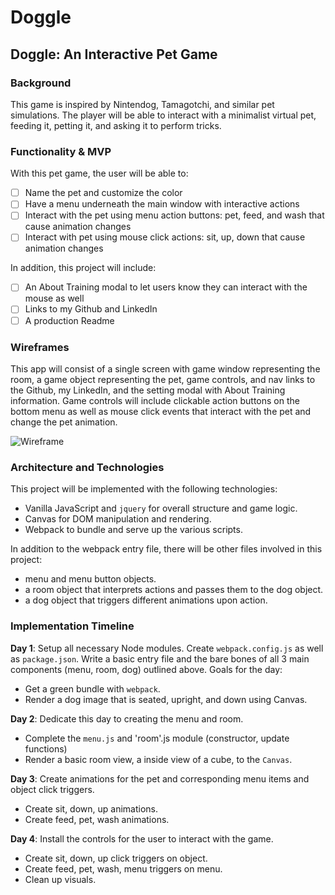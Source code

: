 # Doggle

## Doggle: An Interactive Pet Game

### Background

This game is inspired by Nintendog, Tamagotchi, and similar pet simulations. The player will be able to interact with a minimalist virtual pet, feeding it, petting it, and asking it to perform tricks.

### Functionality & MVP  

With this pet game, the user will be able to:

- [ ] Name the pet and customize the color
- [ ] Have a menu underneath the main window with interactive actions
- [ ] Interact with the pet using menu action buttons: pet, feed, and wash that cause animation changes
- [ ] Interact with pet using mouse click actions: sit, up, down that cause animation changes

In addition, this project will include:

- [ ] An About Training modal to let users know they can interact with the mouse as well
- [ ] Links to my Github and LinkedIn
- [ ] A production Readme

### Wireframes

This app will consist of a single screen with game window representing the room, a game object representing the pet, game controls, and nav links to the Github, my LinkedIn, and the setting modal with About Training information.  Game controls will include clickable action buttons on the bottom menu as well as mouse click events that interact with the pet and change the pet animation.

![Wireframe](wireframe.png)

### Architecture and Technologies

This project will be implemented with the following technologies:

- Vanilla JavaScript and `jquery` for overall structure and game logic.
- Canvas for DOM manipulation and rendering.
- Webpack to bundle and serve up the various scripts.

In addition to the webpack entry file, there will be other files involved in this project:

- menu and menu button objects.
- a room object that interprets actions and passes them to the dog object.
- a dog object that triggers different animations upon action.

### Implementation Timeline

**Day 1**: Setup all necessary Node modules.  Create `webpack.config.js` as well as `package.json`.  Write a basic entry file and the bare bones of all 3 main components (menu, room, dog) outlined above. Goals for the day:

- Get a green bundle with `webpack`.
- Render a dog image that is seated, upright, and down using Canvas.

**Day 2**: Dedicate this day to creating the menu and room. 

- Complete the `menu.js` and 'room'.js module (constructor, update functions)
- Render a basic room view, a inside view of a cube, to the `Canvas`.

**Day 3**: Create animations for the pet and corresponding menu items and object click triggers.

- Create sit, down, up animations.
- Create feed, pet, wash animations.

**Day 4**: Install the controls for the user to interact with the game.

- Create sit, down, up click triggers on object.
- Create feed, pet, wash, menu triggers on menu.
- Clean up visuals.
